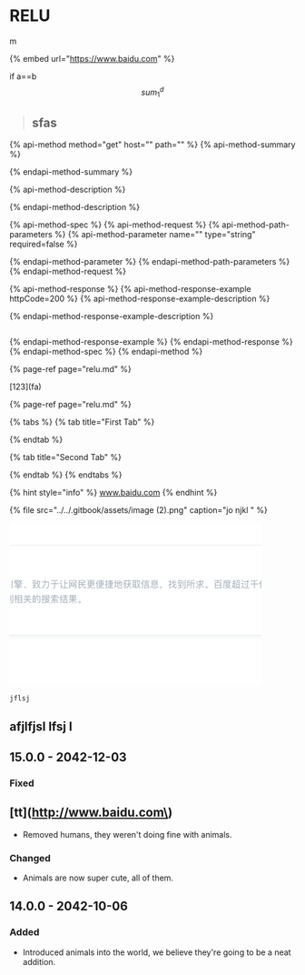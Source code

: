 # RELU





m

{% embed url="https://www.baidu.com" %}

if a==b $$sum_1^{d}$$ 

> ## sfas

{% api-method method="get" host="" path="" %}
{% api-method-summary %}

{% endapi-method-summary %}

{% api-method-description %}

{% endapi-method-description %}

{% api-method-spec %}
{% api-method-request %}
{% api-method-path-parameters %}
{% api-method-parameter name="" type="string" required=false %}

{% endapi-method-parameter %}
{% endapi-method-path-parameters %}
{% endapi-method-request %}

{% api-method-response %}
{% api-method-response-example httpCode=200 %}
{% api-method-response-example-description %}

{% endapi-method-response-example-description %}

```

```
{% endapi-method-response-example %}
{% endapi-method-response %}
{% endapi-method-spec %}
{% endapi-method %}

{% page-ref page="relu.md" %}



\[123\]\(fa\)

{% page-ref page="relu.md" %}

{% tabs %}
{% tab title="First Tab" %}

{% endtab %}

{% tab title="Second Tab" %}

{% endtab %}
{% endtabs %}

{% hint style="info" %}
www.baidu.com
{% endhint %}

{% file src="../../.gitbook/assets/image \(2\).png" caption="jo njkl " %}

![](../../.gitbook/assets/image.png)



```text
jflsj 
```

## afjlfjsl lfsj l



## 15.0.0 - 2042-12-03

### Fixed

## \[tt\]\(http://www.baidu.com\)



* Removed humans, they weren't doing fine with animals.

### Changed

* Animals are now super cute, all of them.

## 14.0.0 - 2042-10-06

### Added

* Introduced animals into the world, we believe they're going to be a neat addition.



